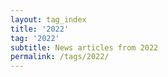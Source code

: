 ```yaml
---
layout: tag_index
title: '2022'
tag: '2022'
subtitle: News articles from 2022
permalink: /tags/2022/
---
```

